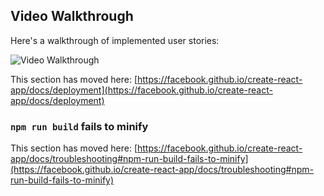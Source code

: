 ## Video Walkthrough

Here's a walkthrough of implemented user stories:

<img src='http://g.recordit.co/BOhVtCiUUQ.gif' title='Video Walkthrough of Movie datasets using react' width='' alt='Video Walkthrough' />



This section has moved here: [https://facebook.github.io/create-react-app/docs/deployment](https://facebook.github.io/create-react-app/docs/deployment)

### `npm run build` fails to minify

This section has moved here: [https://facebook.github.io/create-react-app/docs/troubleshooting#npm-run-build-fails-to-minify](https://facebook.github.io/create-react-app/docs/troubleshooting#npm-run-build-fails-to-minify)
